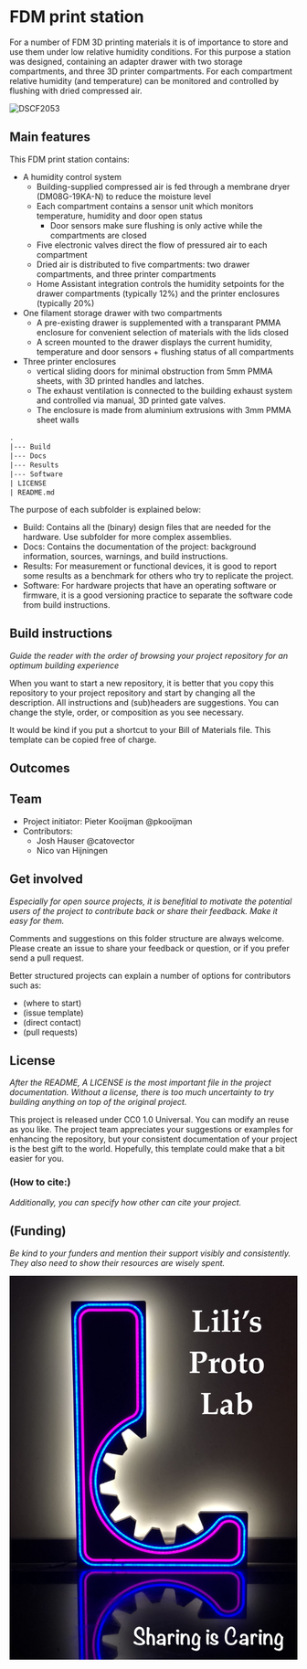 # FDM print station
For a number of FDM 3D printing materials it is of importance to store and use them under low relative humidity conditions. 
For this purpose a station was designed, containing an adapter drawer with two storage compartments, and three 3D printer compartments. For each compartment relative humidity (and temperature) can be monitored and controlled by flushing with dried compressed air. 

![DSCF2053](https://github.com/user-attachments/assets/955ea29a-7b75-4236-8997-f3036e261ff5)

## Main features
This FDM print station contains:
+ A humidity control system
	+ Building-supplied compressed air is fed through a membrane dryer (DM08G-19KA-N) to reduce the moisture level
   	+ Each compartment contains a sensor unit which monitors temperature, humidity and door open status
   		+ Door sensors make sure flushing is only active while the compartments are closed
   	+ Five electronic valves direct the flow of pressured air to each compartment
   	+ Dried air is distributed to five compartments: two drawer compartments, and three printer compartments
   	+ Home Assistant integration controls the humidity setpoints for the drawer compartments (typically 12%) and the printer enclosures (typically 20%)
+ One filament storage drawer with two compartments
	+ A pre-existing drawer is supplemented with a transparant PMMA enclosure for convenient selection of materials with the lids closed	
	+ A screen mounted to the drawer displays the current humidity, temperature and door sensors + flushing status of all compartments
+ Three printer enclosures
	+ vertical sliding doors for minimal obstruction from 5mm PMMA sheets, with 3D printed handles and latches.
	+  The exhaust ventilation is connected to the building exhaust system and controlled via manual, 3D printed gate valves.
	+ The enclosure is made from aluminium extrusions with 3mm PMMA sheet walls


```
.
|--- Build 
|--- Docs
|--- Results
|--- Software
| LICENSE
| README.md

```

The purpose of each subfolder is explained below:
+ Build: Contains all the (binary) design files that are needed for the hardware. Use subfolder for more complex assemblies.
+ Docs: Contains the documentation of the project: background information, sources, warnings, and build instructions. 
+ Results: For measurement or functional devices, it is good to report some results as a benchmark for others who try to replicate the project.
+ Software: For hardware projects that have an operating software or firmware, it is a good versioning practice to separate the software code from build instructions.

## Build instructions
_Guide the reader with the order of browsing your project repository for an optimum building experience_
 
When you want to start a new repository, it is better that you copy this repository to your project repository and start by changing all the description.
All instructions and (sub)headers are suggestions. You can change the style, order, or composition as you see necessary. 

It would be kind if you put a shortcut to your Bill of Materials file.
This template can be copied free of charge. 

## Outcomes


## Team
+ Project initiator: Pieter Kooijman @pkooijman
+ Contributors:
	+ Josh Hauser @catovector
 	+ Nico van Hijningen

## Get involved
_Especially for open source projects, it is benefitial to motivate the potential users of the project to contribute back or share their feedback. Make it easy for them._

Comments and suggestions on this folder structure are always welcome. Please create an issue to share your feedback or question, or if you prefer send a pull request. 

Better structured projects can explain a number of options for contributors such as: 
+ (where to start)
+ (issue template)
+ (direct contact)
+ (pull requests)

## License
_After the README, A LICENSE is the most important file in the project documentation. Without a license, there is too much uncertainty to try building anything on top of the original project._

This project is released under CC0 1.0 Universal. 
You can modify an reuse as you like.
The project team appreciates your suggestions or examples for enhancing the repository, but your consistent documentation of your project is the best gift to the world. Hopefully, this template could make that a bit easier for you. 

### (How to cite:)
_Additionally, you can specify how other can cite your project._

## (Funding)
_Be kind to your funders and mention their support visibly and consistently. They also need to show their resources are wisely spent._

![LPL sharing image](./Docs/Images/lpl_sharing.jpg)
